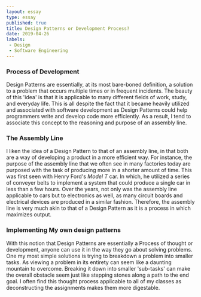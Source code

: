 ```yaml
---
layout: essay
type: essay
published: true
title: Design Patterns or Development Process?
date: 2019-04-26
labels: 
 - Design
 - Software Engineering
---
```



### Process of Development
Design Patterns are essentially, at its most bare-boned definition, a solution to a problem that occurs multiple times or in frequent incidents. The beauty of this 'idea' is that it is applicable to many different fields of work, study, and everyday life. This is all despite the fact that it became heavily utilized and associated with software development as Design Patterns could help programmers write and develop code more efficiently. As a result, I tend to associate this concept to the reasoning and purpose of an assembly line.

### The Assembly Line
I liken the idea of a Design Pattern to that of an assembly line, in that both are a way of developing a product in a more efficient way. For instance, the purpose of the assembly line that we often see in many factories today are purposed with the task of producing more in a shorter amount of time. This was first seen with Henry Ford's _Model T_ car. In which, he utilized a series of conveyer belts to implement a system that could produce a single car in less than a few hours. Over the years, not only was the assembly line applicable to cars but to electronics as well, as many circuit boards and electrical devices are produced in a similar fashion. Therefore, the assembly line is very much akin to that of a Design Pattern as it is a process in which maximizes output.

### Implementing My own design patterns
With this notion that Design Patterns are essentially a Process of thought or development, anyone can use it in the way they go about solving problems. One my most simple solutions is trying to breakdown a problem into smaller tasks. As viewing a problem in its entirety can seem like a daunting mountain to overcome. Breaking it down into smaller 'sub-tasks' can make the overall obstacle seem just like stepping stones along a path to the end goal. I often find this thought process applicable to all of my classes as deconstructing the assignments makes them more digestable.



